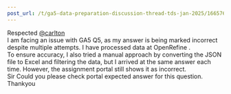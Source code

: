 ```yaml
---
post_url: /t/ga5-data-preparation-discussion-thread-tds-jan-2025/166576/31
---
```

Respected [@carlton](/u/carlton)  
I am facing an issue with GA5 Q5, as my answer is being marked incorrect despite multiple attempts. I have processed data at OpenRefine .  
To ensure accuracy, I also tried a manual approach by converting the JSON file to Excel and filtering the data, but I arrived at the same answer each time. However, the assignment portal still shows it as incorrect.  
Sir Could you please check portal expected answer for this question.  
Thankyou
